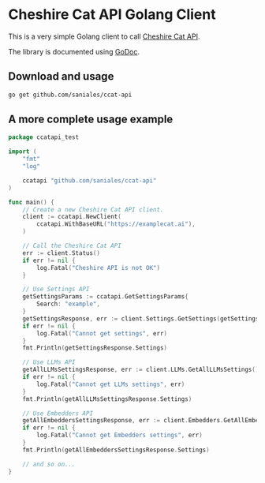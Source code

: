 # Cheshire Cat API Golang Client

This is a very simple Golang client to call [Cheshire Cat API](https://cheshirecat.ai).

The library is documented using [GoDoc](https://pkg.go.dev/github.com/saniales/ccat-api).

## Download and usage

``` bash
go get github.com/saniales/ccat-api
```

## A more complete usage example

``` go
package ccatapi_test

import (
	"fmt"
	"log"

	ccatapi "github.com/saniales/ccat-api"
)

func main() {
	// Create a new Cheshire Cat API client.
	client := ccatapi.NewClient(
		ccatapi.WithBaseURL("https://examplecat.ai"),
	)

	// Call the Cheshire Cat API
	err := client.Status()
	if err != nil {
		log.Fatal("Cheshire API is not OK")
	}

	// Use Settings API
	getSettingsParams := ccatapi.GetSettingsParams{
		Search: "example",
	}
	getSettingsResponse, err := client.Settings.GetSettings(getSettingsParams)
	if err != nil {
		log.Fatal("Cannot get settings", err)
	}
	fmt.Println(getSettingsResponse.Settings)

	// Use LLMs API
	getAllLLMsSettingsResponse, err := client.LLMs.GetAllLLMsSettings()
	if err != nil {
		log.Fatal("Cannot get LLMs settings", err)
	}
	fmt.Println(getAllLLMsSettingsResponse.Settings)

	// Use Embedders API
	getAllEmbeddersSettingsResponse, err := client.Embedders.GetAllEmbeddersSettings()
	if err != nil {
		log.Fatal("Cannot get Embedders settings", err)
	}
	fmt.Println(getAllEmbeddersSettingsResponse.Settings)

    // and so on...
}
```
